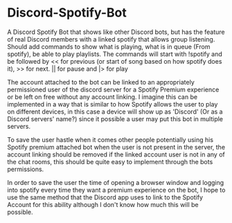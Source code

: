 # Discord-Spotify-Bot
A Discord Spotify Bot that shows like other Discord bots, but has the feature of real Discord members with a linked spotify that allows group listening.
Should add commands to show what is playing, what is in queue (From spotify), be able to play playlists.
The commands will start with !spotify and be followed by << for previous (or start of song based on how spotify does it), >> for next. || for pause and |> for play

The account attached to the bot can be linked to an appropriately permissioned user of the discord server for a Spotify Premium experience or be left on free without any account linking. I imagine this can be implemented in a way that is similar to how Spotify allows the user to play on different devices, in this case a device will show up as 'Discord' (Or as a Discord servers' name?) since it possible a user may put this bot in multiple servers.

To save the user hastle when it comes other people potentially using his Spotify premium attached bot when the user is not present in the server, the account linking should be removed if the linked account user is not in any of the chat rooms, this should be quite easy to implement through the bots permissions.

In order to save the user the time of opening a browser window and logging into spotify every time they want a premium experience on the bot, I hope to use the same method that the Discord app uses to link to the Spotify Account for this ability although I don't know how much this will be possible.
